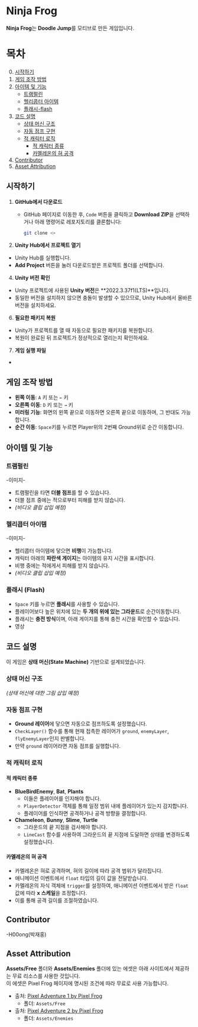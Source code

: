 # Ninja Frog

**Ninja Frog**는 **Doodle Jump**를 모티브로 만든 게임입니다.

# 목차
0. [시작하기](#게임-시작하기)
1. [게임 조작 방법](#게임-조작-방법)
2. [아이템 및 기능](#아이템-및-기능)
   - [트램펄린](#트램펄린)
   - [헬리콥터 아이템](#헬리콥터-아이템)
   - [플래시-flash](#플래시-flash)
3. [코드 설명](#코드-설명)
   - [상태 머신 구조](#상태-머신-구조)
   - [자동 점프 구현](#자동-점프-구현)
   - [적 캐릭터 로직](#적-캐릭터-로직)
     - [적 캐릭터 종류](#적-캐릭터-종류)
     - [카멜레온의 혀 공격](#카멜레온의-혀-공격)
5. [Contributor](#contributor)
6. [Asset Attribution](#asset-attribution)

## 시작하기
1. **GitHub에서 다운로드**
   - GitHub 페이지로 이동한 후, `Code` 버튼을 클릭하고 **Download ZIP**을 선택하거나 아래 명령어로 레포지토리를 클론합니다:
     ```bash
     git clone <>
     ```

2. **Unity Hub에서 프로젝트 열기**
- Unity Hub를 실행합니다.
- **Add Project** 버튼을 눌러 다운로드받은 프로젝트 폴더를 선택합니다.

4. **Unity 버전 확인**
- Unity 프로젝트에 사용된 **Unity 버전**은 **2022.3.37f1(LTS)**입니다.
- 동일한 버전을 설치하지 않으면 충돌이 발생할 수 있으므로, Unity Hub에서 올바른 버전을 설치하세요.

6. **필요한 패키지 복원**
- Unity가 프로젝트를 열 때 자동으로 필요한 패키지를 복원합니다.
- 복원이 완료된 뒤 프로젝트가 정상적으로 열리는지 확인하세요.

7. **게임 실행 파일**
- 
## 게임 조작 방법
- **왼쪽 이동**: `A` 키 또는 `←` 키
- **오른쪽 이동**: `D` 키 또는 `→` 키
- **미러링 기능**: 화면의 왼쪽 끝으로 이동하면 오른쪽 끝으로 이동하며, 그 반대도 가능합니다.
- **순간 이동**: `Space`키를 누르면 Player위의 2번째 Ground위로 순간 이동합니다.

## 아이템 및 기능
### 트램펄린
-이미지-
- 트램펄린을 타면 **더블 점프**를 할 수 있습니다.
- 더블 점프 중에는 적으로부터 피해를 받지 않습니다.
- _(비디오 클립 삽입 예정)_

### 헬리콥터 아이템
-이미지-
- 헬리콥터 아이템에 닿으면 **비행**이 가능합니다.
- 캐릭터 아래의 **파란색 게이지**는 아이템의 유지 시간을 표시합니다.
- 비행 중에는 적에게서 피해를 받지 않습니다.
- _(비디오 클립 삽입 예정)_

### 플래시 (Flash)
- `Space` 키를 누르면 **플래시**를 사용할 수 있습니다.
- 플레이어보다 높은 위치에 있는 **두 개의 위에 있는 그라운드**로 순간이동합니다.
- 플래시는 **충전 방식**이며, 아래 게이지를 통해 충전 시간을 확인할 수 있습니다.
- 영상

## 코드 설명
이 게임은 **상태 머신(State Machine)** 기반으로 설계되었습니다.

### 상태 머신 구조
_(상태 머신에 대한 그림 삽입 예정)_

### 자동 점프 구현
- **Ground 레이어**에 닿으면 자동으로 점프하도록 설정했습니다.
- `CheckLayer()` 함수를 통해 현재 접촉한 레이어가 `ground`, `enemyLayer`, `flyEnemyLayer`인지 판별합니다.
- 만약 `ground` 레이어라면 자동 점프를 실행합니다.

### 적 캐릭터 로직
#### 적 캐릭터 종류
- **BlueBirdEnemy**, **Bat**, **Plants**
  - 이들은 플레이어를 인지해야 합니다.
  - `PlayerDetector` 객체를 통해 일정 범위 내에 플레이어가 있는지 감지합니다.
  - 플레이어를 인식하면 공격하거나 공격 방향을 결정합니다.
- **Chameleon**, **Bunny**, **Slime**, **Turtle**
  - 그라운드의 끝 지점을 검사해야 합니다.
  - `LineCast` 함수를 사용하여 그라운드의 끝 지점에 도달하면 상태를 변경하도록 설정했습니다.

#### 카멜레온의 혀 공격
- 카멜레온은 혀로 공격하며, 혀의 길이에 따라 공격 범위가 달라집니다.
- 애니메이션 이벤트에서 `float` 타입의 길이 값을 전달받습니다.
- 카멜레온의 자식 객체에 `trigger`를 설정하여, 애니메이션 이벤트에서 받은 `float` 값에 따라 **x 스케일**을 조정합니다.
- 이를 통해 공격 길이를 조절하였습니다.

## Contributor
-H00ong(박재홍)

## Asset Attribution
**Assets/Free** 폴더와 **Assets/Enemies** 폴더에 있는 에셋은 아래 사이트에서 제공하는 무료 리소스를 사용한 것입니다.  
이 에셋은 Pixel Frog 페이지에 명시된 조건에 따라 무료로 사용 가능합니다.

- 출처: [Pixel Adventure 1 by Pixel Frog](https://pixelfrog-assets.itch.io/pixel-adventure-1)  
  - 폴더: `Assets/Free`
- 출처: [Pixel Adventure 2 by Pixel Frog](https://pixelfrog-assets.itch.io/pixel-adventure-2)  
  - 폴더: `Assets/Enemies`

